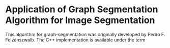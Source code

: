# Application of Graph Segmentation Algorithm for Image Segmentation

This algorithm for graph-segmentation was originally developed by Pedro F. Felzenszwalb. The C++ implementation is available under the term